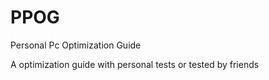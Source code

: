 # PPOG
Personal Pc Optimization Guide

A optimization guide with personal tests or tested by friends
